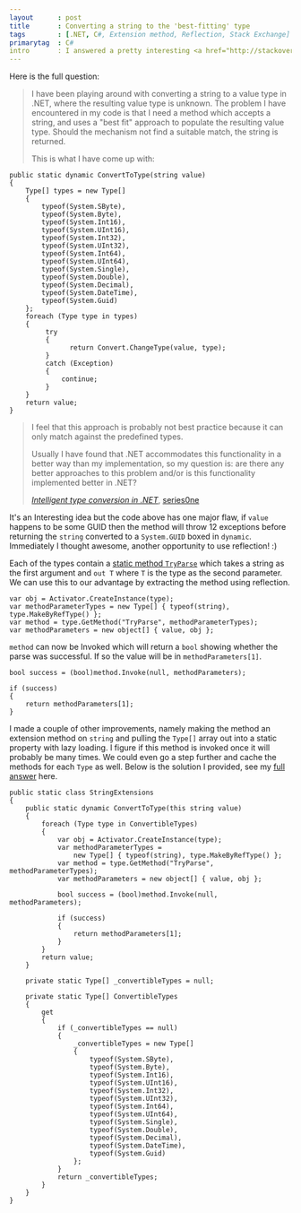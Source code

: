 ```yaml
---
layout      : post
title       : Converting a string to the 'best-fitting' type
tags        : [.NET, C#, Extension method, Reflection, Stack Exchange]
primarytag  : C#
intro       : I answered a pretty interesting <a href="http://stackoverflow.com/questions/15173684/intelligent-type-conversion-in-net">question</a> on Stack Overflow yesterday, creating a method that takes a <code>string</code> and returns the value converted to the 'best-fitting' type out of a set of types boxed in <code>dynamic</code>.
---
```


Here is the full question:

> I have been playing around with converting a string to a value type in .NET, where the resulting value type is unknown. The problem I have encountered in my code is that I need a method which accepts a string, and uses a "best fit" approach to populate the resulting value type. Should the mechanism not find a suitable match, the string is returned.
>
> This is what I have come up with:
>

<!--prettify lang=csharp-->
    public static dynamic ConvertToType(string value)
    {
        Type[] types = new Type[]
        {
            typeof(System.SByte),
            typeof(System.Byte),
            typeof(System.Int16),
            typeof(System.UInt16),
            typeof(System.Int32),
            typeof(System.UInt32),
            typeof(System.Int64),
            typeof(System.UInt64),
            typeof(System.Single),
            typeof(System.Double),
            typeof(System.Decimal),
            typeof(System.DateTime),
            typeof(System.Guid)
        };
        foreach (Type type in types)
        {
             try
             {
                   return Convert.ChangeType(value, type);
             }
             catch (Exception)
             {
                 continue;
             }
        }
        return value;
    }

>
> I feel that this approach is probably not best practice because it can only match against the predefined types.
>
> Usually I have found that .NET accommodates this functionality in a better way than my implementation, so my question is: are there any better approaches to this problem and/or is this functionality implemented better in .NET?
>
> <cite>[Intelligent type conversion in .NET][2]</cite>, [series0ne][3]

It's an Interesting idea but the code above has one major flaw, if `value` happens to be some GUID then the method will throw 12 exceptions before returning the `string` converted to a `System.GUID` boxed in `dynamic`. Immediately I thought awesome, another opportunity to use reflection! :)

Each of the types contain a [static method `TryParse`][5] which takes a string as the first argument and `out T` where `T` is the type as the second parameter. We can use this to our advantage by extracting the method using reflection.

<!--prettify lang=csharp-->
    var obj = Activator.CreateInstance(type);
    var methodParameterTypes = new Type[] { typeof(string), type.MakeByRefType() };
    var method = type.GetMethod("TryParse", methodParameterTypes);
    var methodParameters = new object[] { value, obj };

`method` can now be Invoked which will return a `bool` showing whether the parse was successful. If so the value will be in `methodParameters[1]`.

<!--prettify lang=csharp-->
    bool success = (bool)method.Invoke(null, methodParameters);

    if (success)
    {
        return methodParameters[1];
    }

I made a couple of other improvements, namely making the method an extension method on `string` and pulling the `Type[]` array out into a static property with lazy loading. I figure if this method is invoked once it will probably be many times. We could even go a step further and cache the methods for each `Type` as well. Below is the solution I provided, see my [full answer][4] here.

<!--prettify lang=csharp-->
    public static class StringExtensions
    {
        public static dynamic ConvertToType(this string value)
        {
            foreach (Type type in ConvertibleTypes)
            {
                var obj = Activator.CreateInstance(type);
                var methodParameterTypes =
                    new Type[] { typeof(string), type.MakeByRefType() };
                var method = type.GetMethod("TryParse", methodParameterTypes);
                var methodParameters = new object[] { value, obj };

                bool success = (bool)method.Invoke(null, methodParameters);

                if (success)
                {
                    return methodParameters[1];
                }
            }
            return value;
        }

        private static Type[] _convertibleTypes = null;

        private static Type[] ConvertibleTypes
        {
            get
            {
                if (_convertibleTypes == null)
                {
                    _convertibleTypes = new Type[]
                    {
                        typeof(System.SByte),
                        typeof(System.Byte),
                        typeof(System.Int16),
                        typeof(System.UInt16),
                        typeof(System.Int32),
                        typeof(System.UInt32),
                        typeof(System.Int64),
                        typeof(System.UInt64),
                        typeof(System.Single),
                        typeof(System.Double),
                        typeof(System.Decimal),
                        typeof(System.DateTime),
                        typeof(System.Guid)
                    };
                }
                return _convertibleTypes;
            }
        }
    }



[2]: http://stackoverflow.com/questions/15173684/intelligent-type-conversion-in-net
[3]: http://stackoverflow.com/users/1033686/series0ne
[4]: http://stackoverflow.com/a/15174728/1156119
[5]: http://msdn.microsoft.com/en-au/library/h9y629c8(v=vs.80).aspx
